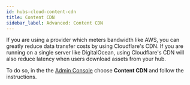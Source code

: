 ```yaml
---
id: hubs-cloud-content-cdn
title: Content CDN
sidebar_label: Advanced: Content CDN
---
```


If you are using a provider which meters bandwidth like AWS, you can greatly reduce data transfer costs by using Cloudflare's CDN. If you are running on a single server like DigitalOcean, using Cloudflare's CDN will also reduce latency when users download assets from your hub.

To do so, in the the [Admin Console](./hubs-cloud-getting-started.md) choose **Content CDN** and follow the instructions.
